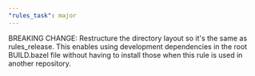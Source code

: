 ```yaml
---
"rules_task": major
---
```


BREAKING CHANGE: Restructure the directory layout so it's the same as rules_release. This enables
using development dependencies in the root BUILD.bazel file without having to install those
when this rule is used in another repository.
